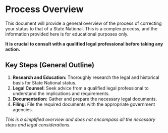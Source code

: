 # Process Overview

This document will provide a general overview of the process of correcting your status to that of a State National. This is a complex process, and the information provided here is for educational purposes only.

**It is crucial to consult with a qualified legal professional before taking any action.**

## Key Steps (General Outline)

1.  **Research and Education:** Thoroughly research the legal and historical basis for State National status.
2.  **Legal Counsel:** Seek advice from a qualified legal professional to understand the implications and requirements.
3.  **Documentation:** Gather and prepare the necessary legal documents.
4.  **Filing:** File the required documents with the appropriate government agencies.

*This is a simplified overview and does not encompass all the necessary steps and legal considerations.*
